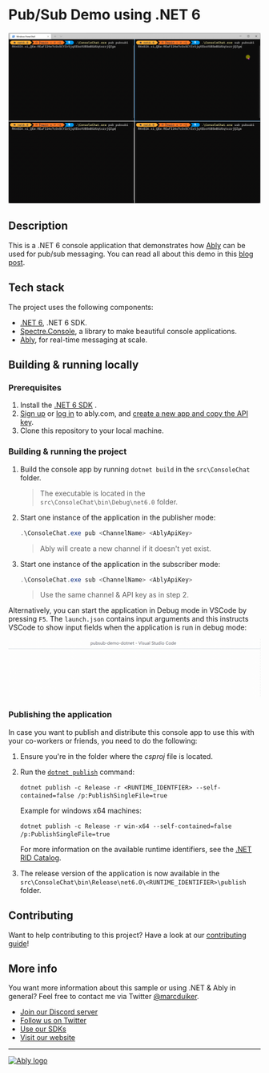 # Pub/Sub Demo using .NET 6

![Console chat demo with two publishers and two subscribers](media/console_chat.gif)

## Description

This is a .NET 6 console application that demonstrates how [Ably](https://ably.com) can be used for pub/sub messaging. You can read all about this demo in this [blog post](https://ably.com/blog/use-pub-sub-to-build-a-chat-app-with-csharp-net).

## Tech stack

The project uses the following components:

- [.NET 6](https://dotnet.microsoft.com/download/dotnet/6.0), .NET 6 SDK.
- [Spectre.Console](https://spectreconsole.net/), a library to make beautiful console applications.
- [Ably](https://ably.com/), for real-time messaging at scale.

## Building & running locally

### Prerequisites

1. Install the [.NET 6 SDK](https://dotnet.microsoft.com/download/dotnet/6.0) .
2. [Sign up](https://ably.com/signup) or [log in](https://ably.com/login) to ably.com, and [create a new app and copy the API key](https://faqs.ably.com/setting-up-and-managing-api-keys).
3. Clone this repository to your local machine.

### Building & running the project

1. Build the console app by running `dotnet build` in the `src\ConsoleChat` folder.
   > The executable is located in the `src\ConsoleChat\bin\Debug\net6.0` folder.
2. Start one instance of the application in the publisher mode:

    ```powershell
    .\ConsoleChat.exe pub <ChannelName> <AblyApiKey>
    ```

    > Ably will create a new channel if it doesn't yet exist.

3. Start one instance of the application in the subscriber mode:

    ```powershell
    .\ConsoleChat.exe sub <ChannelName> <AblyApiKey>
    ```

    > Use the same channel & API key as in step 2.

Alternatively, you can start the application in Debug mode in VSCode by pressing `F5`. The `launch.json` contains input arguments and this instructs VSCode to show input fields when the application is run in debug mode:

![Input fields when debugging in VSCode](media/%20console_chat_vscode_debug.gif)

### Publishing the application

In case you want to publish and distribute this console app to use this with your co-workers or friends, you need to do the following:

1. Ensure you're in the folder where the *csproj* file is located.
2. Run the [`dotnet publish`](https://docs.microsoft.com/en-us/dotnet/core/tools/dotnet-publish) command:

    ```shell
    dotnet publish -c Release -r <RUNTIME_IDENTFIER> --self-contained=false /p:PublishSingleFile=true
    ```

    Example for windows x64 machines:

    ```shell
    dotnet publish -c Release -r win-x64 --self-contained=false /p:PublishSingleFile=true
    ```

    For more information on the available runtime identifiers, see the [.NET RID Catalog](https://docs.microsoft.com/dotnet/core/rid-catalog).

3. The release version of the application is now available in the `src\ConsoleChat\bin\Release\net6.0\<RUNTIME_IDENTIFIER>\publish` folder.

## Contributing

Want to help contributing to this project? Have a look at our [contributing guide](CONTRIBUTING.md)!

## More info

You want more information about this sample or using .NET & Ably in general? Feel free to contact me via Twitter [@marcduiker](https://twitter.com/marcduiker).

- [Join our Discord server](https://discord.gg/q89gDHZcBK)
- [Follow us on Twitter](https://twitter.com/ablyrealtime)
- [Use our SDKs](https://github.com/ably/)
- [Visit our website](https://ably.com)

---
[![Ably logo](https://static.ably.dev/badge-black.svg?pubsub-demo-dotnet)](https://ably.com)